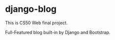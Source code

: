 # django-blog

This is CS50 Web final project.

Full-Featured blog built-in by Django and Bootstrap.